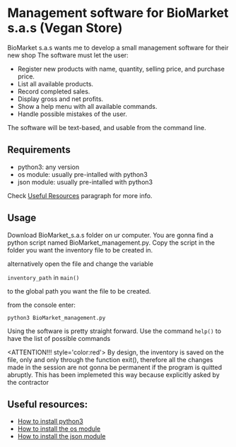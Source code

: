 # Management software for BioMarket s.a.s (Vegan Store)

BioMarket s.a.s wants me to develop a small management software for their new shop
The software must let the user:
- Register new products with name, quantity, selling price, and purchase price.
- List all available products.
- Record completed sales.
- Display gross and net profits.
- Show a help menu with all available commands.
- Handle possible mistakes of the user.

The software will be text-based, and usable from the command line.


## Requirements

- python3: any version
- os module: usually pre-intalled with python3
- json module: usually pre-intalled with python3

Check [Useful Resources](#useful-resources) paragraph for more info.

## Usage

Download BioMarket_s.a.s folder on ur computer. You are gonna find a python script named BioMarket_management.py.
Copy the script in the folder you want the inventory file to be created in.

alternatively open the file and change the variable 

```inventory_path``` in ```main()```

to the global path you want the file to be created.

from the console enter:

```console
python3 BioMarket_management.py
```

Using the software is pretty straight forward.
Use the command ```help()``` to have the list of possible commands

<ATTENTION!!! style='color:red'>
By design, the inventory is saved on the file, only and only through the function exit(), therefore all the changes made in the session are not gonna be permanent if the program is quitted abruptly.
This has been implemeted this way because explicitly asked by the contractor




## Useful resources: 

- [How to install python3](https://www.geeksforgeeks.org/download-and-install-python-3-latest-version/)
- [How to install the os module](https://www.geeksforgeeks.org/how-to-install-os-sys-module-in-python/)
- [How to install the json module](https://www.geeksforgeeks.org/add-json-library-in-python/)



